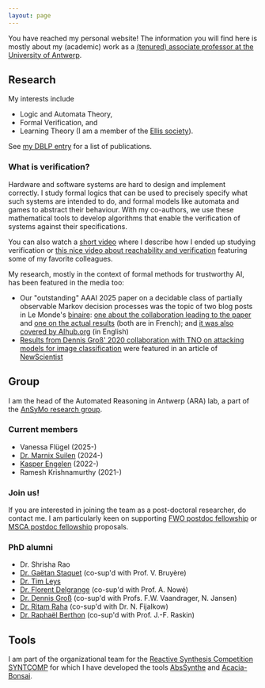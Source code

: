 ```yaml
---
layout: page
---
```


You have reached my personal website! The information you will find here is
mostly about my (academic) work as a [(tenured) associate professor at the
University of
Antwerp](https://www.uantwerpen.be/en/staff/guillermoalberto-perez/).

## Research
My interests include
* Logic and Automata Theory,
* Formal Verification, and
* Learning Theory (I am a member of the [Ellis society](https://ellis.eu/)).

See [my DBLP entry](https://dblp.org/pid/135/6266.html) for a list of publications.

### What is verification?
Hardware and software systems are hard to design and implement correctly. I
study formal logics that can be used to precisely specify what such systems
are intended to do, and formal models like automata and games to abstract
their behaviour. With my co-authors, we use these mathematical tools to
develop algorithms that enable the verification of systems against their
specifications.

You can also watch a [short video](https://youtu.be/vgFFFUj9sYQ) where I
describe how I ended up studying verification or [this nice video about
reachability and
verification](https://youtu.be/IzSs_gJDVzI?si=Nkv4JFuFy8pWmjeL) featuring some
of my favorite colleagues.

My research, mostly in the context of formal methods for
trustworthy AI, has been featured in the media too:
* Our "outstanding" AAAI 2025 paper on a decidable class of partially observable Markov decision processes was the topic of two blog posts in Le Monde's [binaire](https://www.lemonde.fr/blog/binaire/a-propos-de-binaire/): [one about the collaboration leading to the paper](https://www.lemonde.fr/blog/binaire/2025/05/09/prendre-des-decisions-optimales-sans-avoir-toutes-les-cartes-en-main-1-2-la-genese-dun-papier-scientifique/) and [one on the actual results](https://www.lemonde.fr/blog/binaire/2025/05/16/prendre-des-decisions-optimales-sans-avoir-toutes-les-cartes-en-main-2-2-la-science-des-revelations/) (both are in French); and [it was also covered by AIhub.org](https://aihub.org/2025/06/24/making-optimal-decisions-without-having-all-the-cards-in-hand/) (in English)
* [Results from Dennis Groß' 2020 collaboration with TNO on attacking models for
  image classification](https://www.newscientist.com/article/2253881-small-sticker-could-hide-a-fighter-jet-from-an-enemy-drone/)
  were featured in an article of [NewScientist](https://www.newscientist.com/)

## Group
I am the head of the Automated Reasoning in Antwerp (ARA) lab, a
part of the [AnSyMo research
group](https://www.uantwerpen.be/en/research-groups/ansymo/). 

### Current members
* Vanessa Flügel (2025-)
* [Dr. Marnix Suilen](https://www.marnixsuilen.nl/) (2024-)
* [Kasper Engelen](https://kasperengelen.github.io/) (2022-)
* Ramesh Krishnamurthy (2021-)

### Join us!
If you are interested in joining the team as a post-doctoral researcher, do
contact me. I am particularly keen on supporting [FWO postdoc
fellowship](https://www.fwo.be/en/support-programmes/all-calls/postdoctoral-researchers/junior-postdoctoral-fellowship/) or [MSCA postdoc fellowship](https://www.uantwerpen.be/en/research/policy/funding/horizon-europe/pillar1/msca/marie-curie/) proposals.

### PhD alumni
* Dr. Shrisha Rao
* [Dr. Gaëtan Staquet](https://www.gaetanstaquet.com/) (co-sup'd with Prof. V.
  Bruyère)
* [Dr. Tim Leys](http://timleys.be/)
* [Dr. Florent Delgrange](https://delgrange.me/) (co-sup'd with Prof. A. Nowé)
* [Dr. Dennis Groß](https://dennisgross.org/) (co-sup'd with Profs. F.W.
  Vaandrager, N. Jansen)
* [Dr. Ritam Raha](https://ritamraha.github.io/) (co-sup'd with Dr. N.
  Fijalkow)
* [Dr. Raphaël Berthon](https://di.ulb.ac.be/verif/berthon/) (co-sup'd with Prof.
  J.-F. Raskin)


## Tools
I am part of the organizational team for the [Reactive Synthesis Competition
SYNTCOMP](http://www.syntcomp.org/) for which I have developed the tools
[AbsSynthe](https://github.com/gaperez64/AbsSynthe)
and [Acacia-Bonsai](https://github.com/gaperez64/acacia-bonsai).
